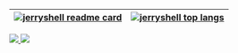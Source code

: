 | <a href="https://github-readme-stats.vercel.app/api?theme=github_dark&username=jerryshell&count_private=true&show_icons=true&include_all_commits=true&hide_border=true" target="_blank"><img align="center" src="https://github-readme-stats.vercel.app/api?theme=github_dark&username=jerryshell&count_private=true&show_icons=true&include_all_commits=true&hide_border=true" alt="jerryshell readme card" /></a> | <a href="https://github-readme-stats.vercel.app/api/top-langs/?theme=github_dark&username=jerryshell&count_private=true&show_icons=true&include_all_commits=true&hide_border=true&layout=compact&hide=vue,html,javascript,scss" target="_blank"><img align="center" src="https://github-readme-stats.vercel.app/api/top-langs/?theme=github_dark&username=jerryshell&count_private=true&show_icons=true&include_all_commits=true&hide_border=true&layout=compact&hide=vue,html,javascript,scss" alt="jerryshell top langs" /></a> |
| ------------------------------------------------------------------------------------------------------------------------------------------------------------------------------------------------------------------------------------------------------------------------------------------------------------------------------------------------------------------------------------------------------------------- | --------------------------------------------------------------------------------------------------------------------------------------------------------------------------------------------------------------------------------------------------------------------------------------------------------------------------------------------------------------------------------------------------------------------------------------------------------------------------------------------------------------------------------- |

<a href="https://paypal.me/jerryshell" target="_blank">
<img src="https://img.shields.io/badge/paypal-buy%20me%20a%20coffee-%2300457C?style=for-the-badge&logo=paypal" >
</a>
<a href="https://www.buymeacoffee.com/jerryshell" target="_blank">
<img src="https://img.shields.io/badge/buy%20me%20a%20coffee-buy%20me%20a%20coffee-%23FFDD00?style=for-the-badge&logo=buymeacoffee" >
</a>
